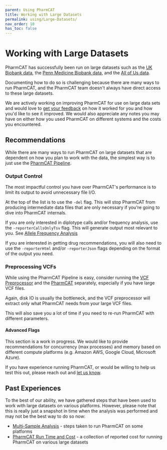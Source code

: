 ```yaml
---
parent: Using PharmCAT
title: Working with Large Datasets
permalink: using/Large-Datasets/
nav_order: 10
has_toc: false
---
```

# Working with Large Datasets

PharmCAT has successfully been run on large datasets such as the
[UK Biobank data](https://www.ukbiobank.ac.uk/), the [Penn Medicine Biobank data](https://pmbb.med.upenn.edu/), and the
[All of Us data](https://researchallofus.org/).

Documenting how to do so is challenging because there are many ways to run PharmCAT, and the PharmCAT team doesn't
always have direct access to these large datasets. 

We are actively working on improving PharmCAT for use on large data sets and would love to
[get your feedback](mailto:pharmcat@clinpgx.org) on how it worked for you and how you'd like to see it improved.
We would also appreciate any notes you may have on either how you used PharmCAT on different systems and the costs you
encountered.


## Recommendations

While there are many ways to run PharmCAT on large datasets that are dependent on how you plan to work with the data,
the simplest way is to just use the [PharmCAT Pipeline](/using/Running-PharmCAT-Pipeline).

### Output Control

The most impactful control you have over PharmCAT's performance is to limit its output to avoid unnecessary file I/O.

At the top of the list is to use the `-del` flag.
This will stop PharmCAT from producing intermediate data files that are only necessary if you're going to dive into
PharmCAT internals.

If you are only interested in diplotype calls and/or frequency analysis, use the `-reporterCallsOnlyTsv` flag.  This
will generate output most relevant to you.  See [Allele Frequency Analysis](/using/Allele-Frequency-Analysis)

If you are interested in getting drug recommendations, you will also need to use the `-reporterHtml` and/or
`-reporterJson` flags depending on the format of the output you need.


### Preprocessing VCFs

While using the PharmCAT Pipeline is easy, consider running the [VCF Preprocessor](/using/VCF-Preprocessor) and
the [PharmCAT](/using/Running-PharmCAT) separately, especially if you have large VCF files.

Again, disk IO is usually the bottleneck, and the VCF preprocessor will extract only what PharmCAT needs from your large
VCF files.

This will also save you a lot of time if you need to re-run PharmCAT with different parameters. 


#### Advanced Flags

This section is a work in progress.  We would like to provide recommendations for concurrency (max processes) and memory
based on different compute platforms (e.g. Amazon AWS, Google Cloud, Microsoft Azure).

If you have experience running PharmCAT, or would be willing to help us test this out, please reach out and
[let us know](mailto:pharmcat@clinpgx.org).


## Past Experiences

To the best of our ability, we have gathered steps that have been used to work with large datasets on various platforms.
However, please note that this is really just a snapshot in time when the analysis was performed and may not be the
best way to do so now:

* [Multi-Sample Analysis](/using/Multi-Sample-Analysis) - steps taken to run PharmCAT on some platforms
* [PharmCAT Run Time and Cost](/using/Runtime-Cost) - a collection of reported cost for running PharmCAT on various
  large datasets
